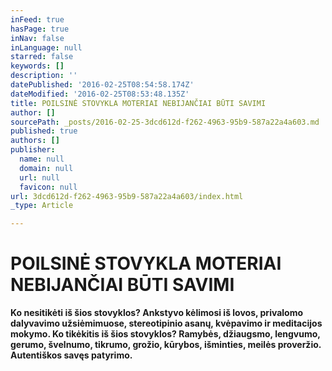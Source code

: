 ```yaml
---
inFeed: true
hasPage: true
inNav: false
inLanguage: null
starred: false
keywords: []
description: ''
datePublished: '2016-02-25T08:54:58.174Z'
dateModified: '2016-02-25T08:53:48.135Z'
title: POILSINĖ STOVYKLA MOTERIAI NEBIJANČIAI BŪTI SAVIMI
author: []
sourcePath: _posts/2016-02-25-3dcd612d-f262-4963-95b9-587a22a4a603.md
published: true
authors: []
publisher:
  name: null
  domain: null
  url: null
  favicon: null
url: 3dcd612d-f262-4963-95b9-587a22a4a603/index.html
_type: Article

---
```

# POILSINĖ STOVYKLA MOTERIAI NEBIJANČIAI BŪTI SAVIMI

**Ko nesitikėti iš šios stovyklos? Ankstyvo kėlimosi iš lovos, privalomo dalyvavimo užsiėmimuose, stereotipinio asanų, kvėpavimo ir meditacijos mokymo. Ko tikėkitis iš šios stovyklos? Ramybės, džiaugsmo, lengvumo, gerumo, švelnumo, tikrumo, grožio, kūrybos, išminties, meilės proveržio. Autentiškos savęs patyrimo.**